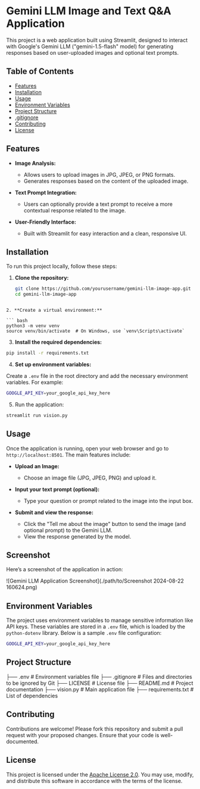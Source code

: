 # Gemini LLM Image and Text Q&A Application

This project is a web application built using Streamlit, designed to interact with Google's Gemini LLM ("gemini-1.5-flash" model) for generating responses based on user-uploaded images and optional text prompts.

## Table of Contents

- [Features](#features)
- [Installation](#installation)
- [Usage](#usage)
- [Environment Variables](#environment-variables)
- [Project Structure](#project-structure)
- [.gitignore](#.gitignore)
- [Contributing](#contributing)
- [License](#license)

## Features

- **Image Analysis:**
  - Allows users to upload images in JPG, JPEG, or PNG formats.
  - Generates responses based on the content of the uploaded image.
  
- **Text Prompt Integration:**
  - Users can optionally provide a text prompt to receive a more contextual response related to the image.

- **User-Friendly Interface:**
  - Built with Streamlit for easy interaction and a clean, responsive UI.

## Installation

To run this project locally, follow these steps:

1. **Clone the repository:**
   ```bash
   git clone https://github.com/yourusername/gemini-llm-image-app.git
   cd gemini-llm-image-app
  ```

2. **Create a virtual environment:**

``` bash 
python3 -m venv venv
source venv/bin/activate  # On Windows, use `venv\Scripts\activate`

```

3. **Install the required dependencies:**

``` bash 
pip install -r requirements.txt
```

4. **Set up environment variables:**

Create a `.env` file in the root directory and add the necessary environment variables. For example:

``` bash 
GOOGLE_API_KEY=your_google_api_key_here
```


5. Run the application:
``` bash 
streamlit run vision.py
```

## Usage

Once the application is running, open your web browser and go to `http://localhost:8501`. The main features include:

- **Upload an Image:**
  - Choose an image file (JPG, JPEG, PNG) and upload it.

- **Input your text prompt (optional):**
  - Type your question or prompt related to the image into the input box.

- **Submit and view the response:**
  - Click the "Tell me about the image" button to send the image (and optional prompt) to the Gemini LLM.
  - View the response generated by the model.
 
## Screenshot

Here’s a screenshot of the application in action:

![Gemini LLM Application Screenshot](./path/to/Screenshot 2024-08-22 160624.png)


## Environment Variables

The project uses environment variables to manage sensitive information like API keys. These variables are stored in a `.env` file, which is loaded by the `python-dotenv` library. Below is a sample `.env` file configuration:

``` bash 
GOOGLE_API_KEY=your_google_api_key_here
```

## Project Structure

├── .env                      # Environment variables file
├── .gitignore                # Files and directories to be ignored by Git
├── LICENSE                   # License file
├── README.md                 # Project documentation
├── vision.py                 # Main application file
├── requirements.txt          # List of dependencies

## Contributing 

Contributions are welcome! Please fork this repository and submit a pull request with your proposed changes. Ensure that your code  is well-documented.

## License

This project is licensed under the [Apache License 2.0](./LICENSE). You may use, modify, and distribute this software in accordance with the terms of the license.
